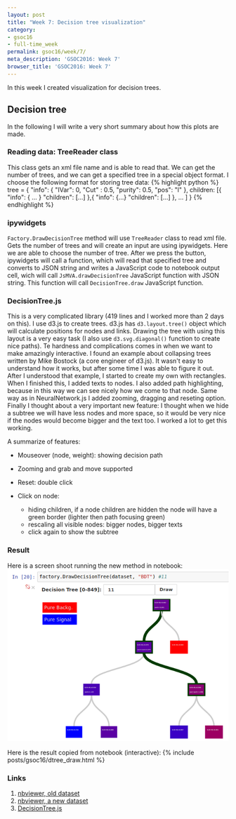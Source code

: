 ```yaml
---
layout: post
title: "Week 7: Decision tree visualization"
category:
- gsoc16
- full-time_week
permalink: gsoc16/week/7/
meta_description: 'GSOC2016: Week 7'
browser_title: 'GSOC2016: Week 7'
---
```


In this week I created visualization for decision trees.


## Decision tree

In the following I will write a very short summary about how this plots are made.

### Reading data: TreeReader class

This class gets an xml file name and is able to read that. We can get the number of trees, and we can get a specified tree in a special object format. I choose the following format for storing tree data:
{% highlight python %}
tree = {
  "info": {
    "IVar":  0,
    "Cut" :  0.5,
    "purity": 0.5,
    "pos":    "l"
  },
  children: [{
      "info": { ... }
      "children": [...]
    },{
      "info": {...}
      "children": [...]
    },
    ...
  ]
}
{% endhighlight %}


### ipywidgets

`Factory.DrawDecisionTree` method will use `TreeReader` class to read xml file. Gets the number of trees and will create an input are using ipywidgets. Here we are able to choose the number of tree. After we press the button, ipywidgets will call a function, which will read that specified tree and converts to JSON string and writes a JavaScript code to notebook output cell, wich will call `JsMVA.drawDecisionTree` JavaScript function with JSON string. This function will call `DecisionTree.draw` JavaScript function.


### DecisionTree.js

This is a very complicated library (419 lines and I worked more than 2 days on this). I use d3.js to create trees. d3.js has `d3.layout.tree()` object which will calculate positions for nodes and links. Drawing the tree with using this layout is a very easy task (I also use `d3.svg.diagonal()` function to create nice paths). Te hardness and complications comes in when we want to make amazingly interactive. I found an example about collapsing trees written by Mike Bostock  (a core engineer of d3.js). It wasn't easy to understand how it works, but after some time I was able to figure it out. After I understood that example, I started to create my own with rectangles. When I finished this, I added texts to nodes. I also added path highlighting, because in this way we can see nicely how we come to that node. Same way as in NeuralNetwork.js I added zooming, dragging and reseting option. Finally I thought about a very important new feature:
I thought when we hide a subtree we will have less nodes and more space, so it would be very nice if the nodes would become bigger and the text too. I worked a lot to get this working.

A summarize of features:


* Mouseover (node, weight): showing decision path

* Zooming and grab and move supported

* Reset: double click

* Click on node:
    * hiding children, if a node children are hidden the node will have a green border (lighter then path focusing green)
    * rescaling all visible nodes: bigger nodes, bigger texts
    * click again to show the subtree



### Result

Here is a screen shoot running the new method in notebook:
![Model View Controller](/data/img/dtree_res.png)

Here is the result copied from notebook (interactive):
{% include posts/gsoc16/dtree_draw.html %}

### Links
1. [nbviewer, old dataset](http://nbviewer.jupyter.org/github/qati/GSOC16/blob/master/notebooks/ROOTbooks-TMVA-00.ipynb?flush_cache=true)
2. [nbviewer, a new dataset](http://nbviewer.jupyter.org/github/qati/GSOC16/blob/master/notebooks/ROOTbooks-TMVA-full.ipynb?flush_cache=true)
3. [DecisionTree.js](https://github.com/qati/GSOC16/blob/master/src/js/DecisionTree.js)
